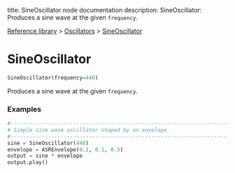 title: SineOscillator node documentation
description: SineOscillator: Produces a sine wave at the given `frequency`.

[Reference library](../../index.md) > [Oscillators](../index.md) > [SineOscillator](index.md)

# SineOscillator

```python
SineOscillator(frequency=440)
```

Produces a sine wave at the given `frequency`.

### Examples

```python
#-------------------------------------------------------------------------------
# Simple sine wave oscillator shaped by an envelope
#-------------------------------------------------------------------------------
sine = SineOscillator(440)
envelope = ASREnvelope(0.1, 0.1, 0.5)
output = sine * envelope
output.play()
```